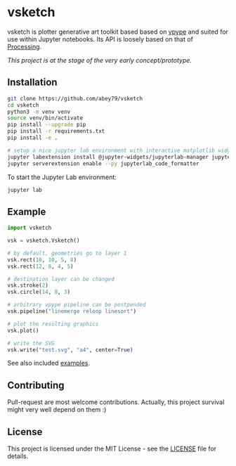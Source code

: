 # vsketch

vsketch is plotter generative art toolkit based based on [vpype](https://github.com/abey79/vpype/) and suited
for use within Jupyter notebooks. Its API is loosely based on that of [Processing](https://processing.org).

*This project is at the stage of the very early concept/prototype.*

## Installation

```bash
git clone https://github.com/abey79/vsketch
cd vsketch
python3 -m venv venv
source venv/bin/activate
pip install --upgrade pip
pip install -r requirements.txt
pip install -e .

# setup a nice jupyter lab environment with interactive matplotlib widget and code formatting
jupyter labextension install @jupyter-widgets/jupyterlab-manager jupyter-matplotlib @ryantam626/jupyterlab_code_formatter
jupyter serverextension enable --py jupyterlab_code_formatter
```

To start the Jupyter Lab environment:
```bash
jupyter lab
```

## Example

```python
import vsketch

vsk = vsketch.Vsketch()

# by default, geometries go to layer 1
vsk.rect(10, 10, 5, 8)
vsk.rect(12, 8, 4, 5)

# destination layer can be changed
vsk.stroke(2)
vsk.circle(14, 8, 3)

# arbitrary vpype pipeline can be postpended 
vsk.pipeline("linemerge reloop linesort")

# plot the resulting graphics
vsk.plot()

# write the SVG
vsk.write("test.svg", "a4", center=True)
```

See also included [examples](https://github.com/abey79/vsketch/tree/master/examples).


## Contributing

Pull-request are most welcome contributions. Actually, this project survival might very well depend on them :)


## License

This project is licensed under the MIT License - see the [LICENSE](LICENSE) file for details.

